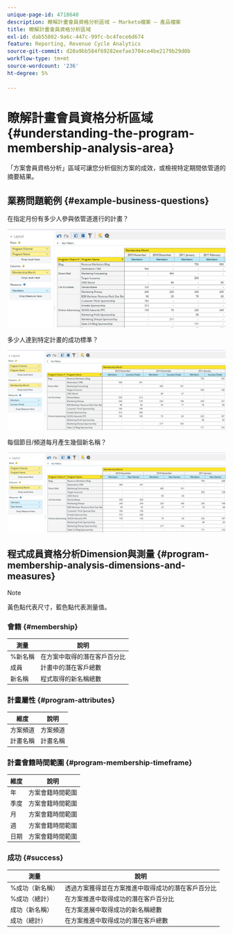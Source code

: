 ```yaml
---
unique-page-id: 4718640
description: 瞭解計畫會員資格分析區域 — Marketo檔案 — 產品檔案
title: 瞭解計畫會員資格分析區域
exl-id: dab55802-9a6c-447c-99fc-bc4fece6d674
feature: Reporting, Revenue Cycle Analytics
source-git-commit: d20a9bb584f69282eefae3704ce4be2179b29d0b
workflow-type: tm+mt
source-wordcount: '236'
ht-degree: 5%

---
```


# 瞭解計畫會員資格分析區域 {#understanding-the-program-membership-analysis-area}

「方案會員資格分析」區域可讓您分析個別方案的成效，或檢視特定期間依管道的摘要結果。

## 業務問題範例 {#example-business-questions}

在指定月份有多少人參與依管道進行的計畫？

![](assets/one-2.png)

多少人達到特定計畫的成功標準？

![](assets/two-2.png)

每個節目/頻道每月產生幾個新名稱？

![](assets/three-2.png)

## 程式成員資格分析Dimension與測量 {#program-membership-analysis-dimensions-and-measures}

>[!NOTE]
>
>黃色點代表尺寸，藍色點代表測量值。

### 會籍 {#membership}

| 測量 | 說明 |
|---|---|
| %新名稱 | 在方案中取得的潛在客戶百分比 |
| 成員 | 計畫中的潛在客戶總數 |
| 新名稱 | 程式取得的新名稱總數 |

### 計畫屬性 {#program-attributes}

| 維度 | 說明 |
|---|---|
| 方案頻道 | 方案頻道 |
| 計畫名稱 | 計畫名稱 |

### 計畫會籍時間範圍 {#program-membership-timeframe}

| 維度 | 說明 |
|---|---|
| 年 | 方案會籍時間範圍 |
| 季度 | 方案會籍時間範圍 |
| 月 | 方案會籍時間範圍 |
| 週 | 方案會籍時間範圍 |
| 日期 | 方案會籍時間範圍 |

### 成功 {#success}

| 測量 | 說明 |
|---|---|
| %成功（新名稱） | 透過方案獲得並在方案推進中取得成功的潛在客戶百分比 |
| %成功（總計） | 在方案推進中取得成功的潛在客戶百分比 |
| 成功（新名稱） | 在方案進展中取得成功的新名稱總數 |
| 成功（總計） | 在方案推進中取得成功的潛在客戶總數 |
